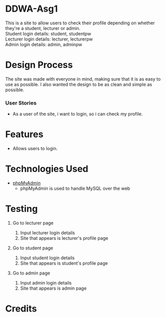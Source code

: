 # DDWA-Asg1
This is a site to allow users to check their profile depending on whether they're a student, lecturer or admin.  
Student login details: student, studentpw  
Lecturer login details: lecturer, lecturerpw  
Admin login details: admin, adminpw  

# Design Process
The site was made with everyone in mind, making sure that it is as easy to use as possible. I also wanted the design to be as clean and simple as possible. 
### User Stories
- As a user of the site, i want to login, so i can check my profile.

# Features
- Allows users to login.

# Technologies Used
- [phpMyAdmin](https://www.phpmyadmin.net/)
    - phpMyAdmin is used to handle MySQL over the web

# Testing
1. Go to lecturer page
    1. Input lecturer login details
    2. Site that appears is lecturer's profile page

2. Go to student page
    1. Input student login details
    2. Site that appears is student's profile page

3. Go to admin page
    1. Input admin login details
    2. Site that appears is admin page
   
# Credits

